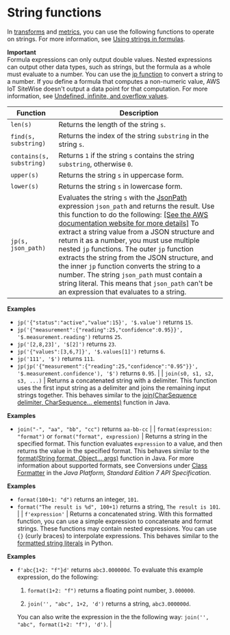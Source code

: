 # String functions<a name="expression-string-functions"></a>

In [transforms](transforms.md) and [metrics](metrics.md), you can use the following functions to operate on strings\. For more information, see [Using strings in formulas](expression-tutorials.md#use-strings-in-formulas)\.

**Important**  
<a name="formula-output-rules"></a>Formula expressions can only output double values\. Nested expressions can output other data types, such as strings, but the formula as a whole must evaluate to a number\. You can use the [jp function](#jp-definition) to convert a string to a number\. If you define a formula that computes a non\-numeric value, AWS IoT SiteWise doesn't output a data point for that computation\. For more information, see [Undefined, infinite, and overflow values](expression-tutorials.md#undefined-values)\.


| Function | Description | 
| --- | --- | 
|  `len(s)`  |  Returns the length of the string `s`\.  | 
|  `find(s, substring)`  |  Returns the index of the string `substring` in the string `s`\.  | 
|  `contains(s, substring)`  |  Returns `1` if the string `s` contains the string `substring`, otherwise `0`\.  | 
|  `upper(s)`  |  Returns the string `s` in uppercase form\.  | 
|  `lower(s)`  |  Returns the string `s` in lowercase form\.  | 
|   `jp(s, json_path)`  |  Evaluates the string `s` with the [JsonPath](https://github.com/json-path/JsonPath) expression `json_path` and returns the result\. Use this function to do the following: [\[See the AWS documentation website for more details\]](http://docs.aws.amazon.com/iot-sitewise/latest/userguide/expression-string-functions.html) To extract a string value from a JSON structure and return it as a number, you must use multiple nested `jp` functions\. The outer `jp` function extracts the string from the JSON structure, and the inner `jp` function converts the string to a number\. The string `json_path` must contain a string literal\. This means that `json_path` can't be an expression that evaluates to a string\. 

**Examples**  
+ `jp('{"status":"active","value":15}', '$.value')` returns `15`\.
+ `jp('{"measurement":{"reading":25,"confidence":0.95}}', '$.measurement.reading')` returns `25`\.
+ `jp('[2,8,23]', '$[2]')` returns `23`\.
+ `jp('{"values":[3,6,7]}', '$.values[1]')` returns `6`\.
+ `jp('111', '$')` returns `111`\.
+ `jp(jp('{"measurement":{"reading":25,"confidence":"0.95"}}', '$.measurement.confidence'), '$')` returns `0.95`\.  | 
|  `join(s0, s1, s2, s3, ...)`  |  Returns a concatenated string with a delimiter\. This function uses the first input string as a delimiter and joins the remaining input strings together\. This behaves similar to the [join\(CharSequence delimiter, CharSequence\.\.\. elements\)](https://docs.oracle.com/javase/8/docs/api/java/lang/String.html#join-java.lang.CharSequence-java.lang.CharSequence...-) function in Java\. 

**Examples**  
+ `join("-", "aa", "bb", "cc")` returns `aa-bb-cc`  | 
|  `format(expression: "format")` or `format("format", expression)`  |  Returns a string in the specified format\. This function evaluates `expression` to a value, and then returns the value in the specified format\. This behaves similar to the [format\(String format, Object\.\.\. args\)](https://docs.oracle.com/javase/8/docs/api/java/lang/String.html#format-java.lang.String-java.lang.Object...-) function in Java\. For more information about supported formats, see Conversions under [Class Formatter](https://docs.oracle.com/javase/7/docs/api/java/util/Formatter.html) in the *Java Platform, Standard Edition 7 API Specification*\. 

**Examples**  
+ `format(100+1: "d")` returns an integer, `101`\.
+ `format("The result is %d", 100+1)` returns a string, `The result is 101`\.  | 
|  `f'expression'`  |  Returns a concatenated string\. With this formatted function, you can use a simple expression to concatenate and format strings\. These functions may contain nested expressions\. You can use `{}` \(curly braces\) to interpolate expressions\. This behaves similar to the [formatted string literals](https://docs.python.org/3/reference/lexical_analysis.html#f-strings) in Python\. 

**Examples**  
+ `f'abc{1+2: "f"}d'` returns `abc3.000000d`\. To evaluate this example expression, do the following:

  1. `format(1+2: "f")` returns a floating point number, `3.000000`\.

  1. `join('', "abc", 1+2, 'd')` returns a string, `abc3.000000d`\.

  You can also write the expression in the the following way: `join('', "abc", format(1+2: "f"), 'd')`\.  | 